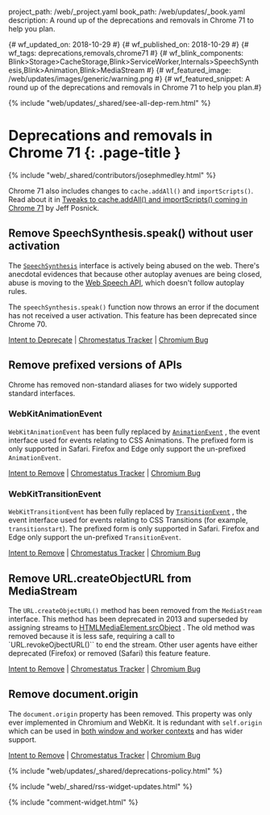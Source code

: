 project_path: /web/_project.yaml
book_path: /web/updates/_book.yaml
description: A round up of the deprecations and removals in Chrome 71 to help you plan.

{# wf_updated_on: 2018-10-29 #}
{# wf_published_on: 2018-10-29 #}
{# wf_tags: deprecations,removals,chrome71 #}
{# wf_blink_components: Blink>Storage>CacheStorage,Blink>ServiceWorker,Internals>SpeechSynthesis,Blink>Animation,Blink>MediaStream #}
{# wf_featured_image: /web/updates/images/generic/warning.png #}
{# wf_featured_snippet: A round up of the deprecations and removals in Chrome 71 to help you plan.#}

{% include "web/updates/_shared/see-all-dep-rem.html" %}

# Deprecations and removals in Chrome 71 {: .page-title }

{% include "web/_shared/contributors/josephmedley.html" %}

Chrome 71 also includes changes to `cache.addAll()` and `importScripts()`. Read
about it in [Tweaks to cache.addAll() and importScripts() coming in Chrome
71](/web/updates/2018/10/tweaks-to-addAll-importScripts) by Jeff Posnick.

## Remove SpeechSynthesis.speak() without user activation

The [`SpeechSynthesis`](https://developer.mozilla.org/en-US/docs/Web/API/SpeechSynthesis)
interface is actively being abused on the web. There's anecdotal evidences that
because other autoplay avenues are being closed, abuse is moving to the [Web
Speech API](https://developer.mozilla.org/en-US/docs/Web/API/Web_Speech_API),
which doesn't follow autoplay rules.

The `speechSynthesis.speak()` function now throws an error if the document has
not received a user activation. This feature has been deprecated since Chrome 70.

[Intent to Deprecate](https://groups.google.com/a/chromium.org/d/topic/blink-dev/XpkevOngqUs/discussion) &#124;
[Chromestatus Tracker](https://www.chromestatus.com/feature/5687444770914304) &#124;
[Chromium Bug](https://crbug.com/812767)


## Remove prefixed versions of APIs

Chrome has removed non-standard aliases for two widely supported standard
interfaces.

### WebKitAnimationEvent

`WebKitAnimationEvent` has been fully replaced by
[`AnimationEvent`](https://developer.mozilla.org/en-US/docs/Web/API/AnimationEvent)
, the event interface used for events relating to CSS Animations. The prefixed
form is only supported in Safari. Firefox and Edge only support the un-prefixed
`AnimationEvent`.

[Intent to Remove](https://groups.google.com/a/chromium.org/d/topic/blink-dev/EgMUDqySZwE/discussion) &#124;
[Chromestatus Tracker](https://www.chromestatus.com/feature/6027726842494976) &#124;
[Chromium Bug](https://bugs.chromium.org/p/chromium/issues/detail?id=695504&desc=2)

### WebKitTransitionEvent

`WebKitTransitionEvent` has been fully replaced by
[`TransitionEvent`](https://developer.mozilla.org/en-US/docs/Web/API/TransitionEvent)
, the event interface used for events relating to CSS Transitions (for example,
`transitionstart`). The prefixed form is only supported in Safari. Firefox and
Edge only support the un-prefixed `TransitionEvent`.

[Intent to Remove](https://groups.google.com/a/chromium.org/d/topic/blink-dev/0Szv8vDQh_c/discussion) &#124;
[Chromestatus Tracker](https://www.chromestatus.com/feature/6579769156042752) &#124;
[Chromium Bug](https://bugs.chromium.org/p/chromium/issues/detail?id=695504&desc=2)


## Remove URL.createObjectURL from MediaStream

The `URL.createObjectURL()` method has been removed from the `MediaStream`
interface. This method has been deprecated in 2013 and superseded by assigning
streams to
[HTMLMediaElement.srcObject](https://developer.mozilla.org/en-US/docs/Web/API/HTMLMediaElement/srcObject)
. The old method was removed because it is less safe, requiring a call to
`URL.revokeOjbectURL()`` to end the stream. Other user agents have either
deprecated (Firefox) or removed (Safari) this feature feature.

[Intent to Remove](https://groups.google.com/a/chromium.org/d/topic/blink-dev/tWzutytXsqc/discussion) &#124;
[Chromestatus Tracker](https://www.chromestatus.com/feature/5618491470118912) &#124;
[Chromium Bug](https://bugs.chromium.org/p/chromium/issues/detail?id=800767&desc=2)


## Remove document.origin

The `document.origin` property has been removed. This property was only ever
implemented in Chromium and WebKit. It is redundant with `self.origin` which
can be used in [both window and worker
contexts](https://developer.mozilla.org/en-US/docs/Web/API/WindowOrWorkerGlobalScope/origin)
and has wider support.

[Intent to Remove](https://groups.google.com/a/chromium.org/d/topic/blink-dev/0D_37iuh1zc/discussion) &#124;
[Chromestatus Tracker](https://www.chromestatus.com/feature/5701042356355072) &#124;
[Chromium Bug](https://bugs.chromium.org/p/chromium/issues/detail?id=692084)


{% include "web/updates/_shared/deprecations-policy.html" %}

{% include "web/_shared/rss-widget-updates.html" %}

{% include "comment-widget.html" %}
